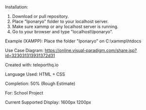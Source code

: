 Installation:
1. Download or pull repository.
2. Place "Iponaryo" folder to your localhost server.
3. Make sure xammp or any localhost server is running.
4. Go to your browser and type "localhost\Iponaryo".

Example (XAMPP):
Place the folder "Iponaryo" on C:\xammp\htdocs

Use Case Diagram: https://online.visual-paradigm.com/share.jsp?id=323031313931372d31

Created with: teleporthq.io

Language Used: HTML + CSS

Completion: 50% (Rough Estimate)

For: School Project

Current Supported Display: 
1600px
1200px

